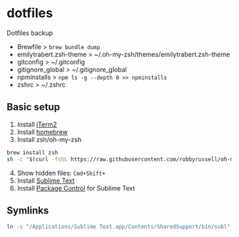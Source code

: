 # dotfiles
Dotfiles backup

* Brewfile > `brew bundle dump`
* emilytrabert.zsh-theme > ~/.oh-my-zsh/themes/emilytrabert.zsh-theme
* gitconfig > ~/.gitconfig
* gitignore_global > ~/.gitignore_global
* npminstalls > `npm ls -g --depth 0 >> npminstalls`
* zshrc > ~/.zshrc

## Basic setup

1. Install [iTerm2](https://iterm2.com/)
2. Install [homebrew](https://brew.sh/)
3. Install zsh/oh-my-zsh
```bash
brew install zsh
sh -c "$(curl -fsSL https://raw.githubusercontent.com/robbyrussell/oh-my-zsh/master/tools/install.sh)"
```
4. Show hidden files: `Cmd+Shift+`
5. Install [Sublime Text](https://www.sublimetext.com/download)
6. Install [Package Control](https://packagecontrol.io/installation) for Sublime Text

## Symlinks

```bash
ln -s "/Applications/Sublime Text.app/Contents/SharedSupport/bin/subl" /usr/local/bin/subl
```
